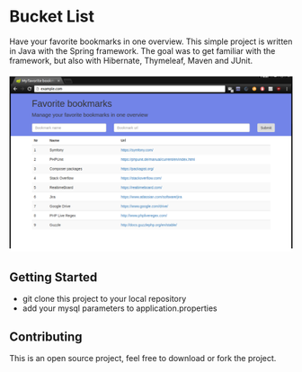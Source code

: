 # Bucket List

Have your favorite bookmarks in one overview.
This simple project is written in Java with the Spring framework. The goal was to get familiar with the framework, but also with Hibernate, Thymeleaf, Maven and JUnit.

![alt text](https://github.com/PeterVuyk/FavoriteBookmarks/blob/master/src/main/resources/img/favorite_bookmarks.png)

## Getting Started

* git clone this project to your local repository
* add your mysql parameters to application.properties

## Contributing

This is an open source project, feel free to download or fork the project.